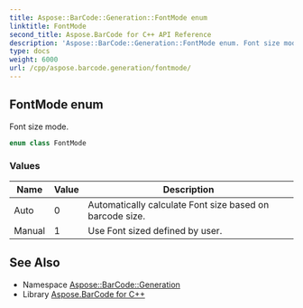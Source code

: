 ```yaml
---
title: Aspose::BarCode::Generation::FontMode enum
linktitle: FontMode
second_title: Aspose.BarCode for C++ API Reference
description: 'Aspose::BarCode::Generation::FontMode enum. Font size mode in C++.'
type: docs
weight: 6000
url: /cpp/aspose.barcode.generation/fontmode/
---
```

## FontMode enum


Font size mode.

```cpp
enum class FontMode
```

### Values

| Name | Value | Description |
| --- | --- | --- |
| Auto | 0 | Automatically calculate Font size based on barcode size. |
| Manual | 1 | Use Font sized defined by user. |

## See Also

* Namespace [Aspose::BarCode::Generation](../)
* Library [Aspose.BarCode for C++](../../)
